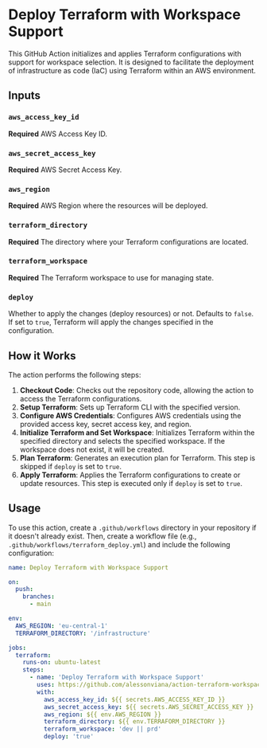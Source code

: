 # Deploy Terraform with Workspace Support

This GitHub Action initializes and applies Terraform configurations with support for workspace selection. It is designed to facilitate the deployment of infrastructure as code (IaC) using Terraform within an AWS environment.

## Inputs

### `aws_access_key_id`

**Required** AWS Access Key ID.

### `aws_secret_access_key`

**Required** AWS Secret Access Key.

### `aws_region`

**Required** AWS Region where the resources will be deployed.

### `terraform_directory`

**Required** The directory where your Terraform configurations are located.

### `terraform_workspace`

**Required** The Terraform workspace to use for managing state.

### `deploy`

Whether to apply the changes (deploy resources) or not. Defaults to `false`. If set to `true`, Terraform will apply the changes specified in the configuration.

## How it Works

The action performs the following steps:

1. **Checkout Code**: Checks out the repository code, allowing the action to access the Terraform configurations.
2. **Setup Terraform**: Sets up Terraform CLI with the specified version.
3. **Configure AWS Credentials**: Configures AWS credentials using the provided access key, secret access key, and region.
4. **Initialize Terraform and Set Workspace**: Initializes Terraform within the specified directory and selects the specified workspace. If the workspace does not exist, it will be created.
5. **Plan Terraform**: Generates an execution plan for Terraform. This step is skipped if `deploy` is set to `true`.
6. **Apply Terraform**: Applies the Terraform configurations to create or update resources. This step is executed only if `deploy` is set to `true`.

## Usage

To use this action, create a `.github/workflows` directory in your repository if it doesn't already exist. Then, create a workflow file (e.g., `.github/workflows/terraform_deploy.yml`) and include the following configuration:

```yml
name: Deploy Terraform with Workspace Support

on:
  push:
    branches:
      - main

env:
  AWS_REGION: 'eu-central-1'
  TERRAFORM_DIRECTORY: '/infrastructure'

jobs:
  terraform:
    runs-on: ubuntu-latest
    steps:
      - name: 'Deploy Terraform with Workspace Support'
        uses: https://github.com/alessonviana/action-terraform-workspace@v0.0.1
        with:
          aws_access_key_id: ${{ secrets.AWS_ACCESS_KEY_ID }}
          aws_secret_access_key: ${{ secrets.AWS_SECRET_ACCESS_KEY }}
          aws_region: ${{ env.AWS_REGION }}
          terraform_directory: ${{ env.TERRAFORM_DIRECTORY }}
          terraform_workspace: 'dev || prd'
          deploy: 'true'
